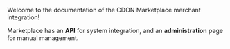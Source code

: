 Welcome to the documentation of the CDON Marketplace merchant integration!

Marketplace has an **API** for system integration, and an **administration** page for manual management.